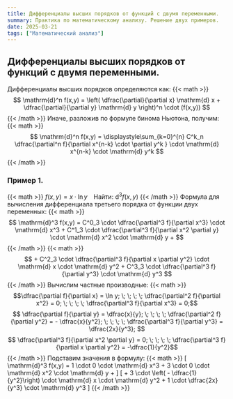 ```yaml
---
title: Дифференциалы высших порядков от функций с двумя переменными.
summary: Практика по математическому анализу. Решение двух примеров.
date: 2025-03-21
tags: ["Математический анализ"]
---
```


## Дифференциалы высших порядков от функций с двумя переменными.
Дифференциалы высших порядков определяются как:
{{< math >}}
$$ \mathrm{d}^n f(x,y) = \left( \dfrac{\partial}{\partial x} \mathrm{d} x + \dfrac{\partial}{\partial y} \mathrm{d} y \right)^n \cdot (f(x,y)) $$
{{< /math >}}
Иначе, разложив по формуле бинома Ньютона, получим:
{{< math >}}
$$ \mathrm{d}^n f(x,y) =  \displaystyle\sum_{k=0}^{n} C^k_n \dfrac{\partial^n f}{\partial x^{n-k} \cdot \partial y^k } \cdot \mathrm{d} x^{n-k} \cdot \mathrm{d} y^k  $$
{{< /math >}}
### Пример 1.
{{< math >}}
$f(x,y) = x \cdot \ln y \; \; \;$ Найти: $\mathrm{d}^3 f(x,y)$
{{< /math >}}
Формула для вычисления дифференциала третьего порядка от функции двух переменных:
{{< math >}}
$$ \mathrm{d}^3 f(x,y) = C^0_3 \cdot \dfrac{\partial^3 f}{\partial x^3} \cdot \mathrm{d} x^3 + C^1_3 \cdot \dfrac{\partial^3 f}{\partial x^2 \partial y} \cdot \mathrm{d} x^2 \cdot \mathrm{d} y + $$
{{< /math >}}
{{< math >}}
$$ + C^2_3 \cdot \dfrac{\partial^3 f}{\partial x \partial y^2} \cdot \mathrm{d} x \cdot \mathrm{d} y^2 + C^3_3 \cdot \dfrac{\partial^3 f}{\partial y^3} \cdot \mathrm{d} y^3  $$
{{< /math >}}
Вычислим частные производные:
{{< math >}}
$$\dfrac{\partial f}{\partial x} = \ln y; \; \; \; \; \dfrac{\partial^2 f}{\partial x^2} = 0; \; \; \; \;  \dfrac{\partial^3 f}{\partial x^3} = 0;$$
$$ \dfrac{\partial f}{\partial y} = \dfrac{x}{y}; \; \; \; \; \dfrac{\partial^2 f}{\partial y^2} = - \dfrac{x}{y^2}; \; \; \; \;  \dfrac{\partial^3 f}{\partial y^3} = \dfrac{2x}{y^3}; $$
$$ \dfrac{\partial^3 f}{\partial x^2 \partial y} = 0; \; \; \; \; \dfrac{\partial^3 f}{\partial x \partial y^2} = -\dfrac{1}{y^2}$$
{{< /math >}}
Подставим значения в формулу:
{{< math >}}
\[ \mathrm{d}^3 f(x,y) = 1 \cdot 0 \cdot \mathrm{d} x^3 + 3 \cdot 0 \cdot \mathrm{d} x^2 \cdot \mathrm{d} y + \]
\[ + 3 \cdot \left( - \dfrac{1}{y^2}\right) \cdot \mathrm{d} x \cdot \mathrm{d} y^2 + 1 \cdot \dfrac{2x}{y^3} \cdot \mathrm{d} y^3 \]
{{< /math >}}